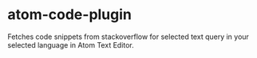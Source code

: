 # atom-code-plugin
Fetches code snippets from stackoverflow for selected text query in your selected language in Atom Text Editor. 
